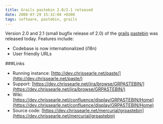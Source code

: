 ```yaml
---
title: Grails pastebin 2.0/2.1 released
date: 2008-07-29 15:32:04 +0200
tags: software, pastebin, grails
---
```


Version 2.0 and 2.1 (small bugfix release of 2.0) of the [grails](http://grails.org/) [pastebin](http://en.wikipedia.org/wiki/Pastebin) was released today. Features include:

*  Codebase is now internationalized (i18n)
*  User friendly URLs

###Links

*  Running instance: [http://dev.chrissearle.net/paste/](http://dev.chrissearle.net/paste/)
*  Support: [https://dev.chrissearle.net/jira/browse/GRPASTEBIN/](https://dev.chrissearle.net/jira/browse/GRPASTEBIN/)
*  Wiki: [https://dev.chrissearle.net/confluence/display/GRPASTEBIN/Home](https://dev.chrissearle.net/confluence/display/GRPASTEBIN/Home)
*  Source code: [https://dev.chrissearle.net/mercurial/grpastebin](https://dev.chrissearle.net/mercurial/grpastebin)

